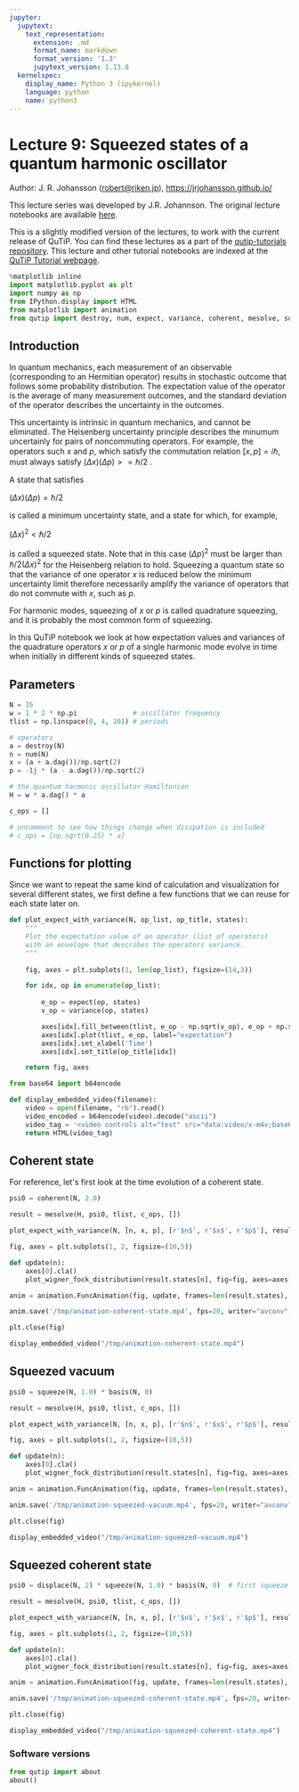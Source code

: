 ```yaml
---
jupyter:
  jupytext:
    text_representation:
      extension: .md
      format_name: markdown
      format_version: '1.3'
      jupytext_version: 1.13.8
  kernelspec:
    display_name: Python 3 (ipykernel)
    language: python
    name: python3
---
```


# Lecture 9: Squeezed states of a quantum harmonic oscillator

Author: J. R. Johansson (robert@riken.jp), https://jrjohansson.github.io/

This lecture series was developed by J.R. Johannson. The original lecture notebooks are available [here](https://github.com/jrjohansson/qutip-lectures).

This is a slightly modified version of the lectures, to work with the current release of QuTiP. You can find these lectures as a part of the [qutip-tutorials repository](https://github.com/qutip/qutip-tutorials). This lecture and other tutorial notebooks are indexed at the [QuTiP Tutorial webpage](https://qutip.org/tutorials.html).

```python
%matplotlib inline
import matplotlib.pyplot as plt
import numpy as np
from IPython.display import HTML
from matplotlib import animation
from qutip import destroy, num, expect, variance, coherent, mesolve, squeeze, displace, plot_wigner_fock_distribution
```

## Introduction

In quantum mechanics, each measurement of an observable (corresponding to an Hermitian operator) results in stochastic outcome that follows some probability distribution. The expectation value of the operator is the average of many measurement outcomes, and the standard deviation of the operator describes the uncertainty in the outcomes.

This uncertainty is intrinsic in quantum mechanics, and cannot be eliminated. The Heisenberg uncertainty principle describes the minumum uncertainly for pairs of noncommuting operators. For example, the operators such $x$ and $p$, which satisfy the commutation relation $[x, p] = i\hbar$, must always satisfy $(\Delta x) (\Delta p) >= \hbar/2$ .

A state that satisfies

$(\Delta x) (\Delta p) = \hbar/2$

is called a minimum uncertainty state, and a state for which, for example, 

$(\Delta x)^2 < \hbar/2$ 

is called a squeezed state. Note that in this case $(\Delta p)^2$ must be larger than $\hbar/2(\Delta x)^2$ for the Heisenberg relation to hold. Squeezing a quantum state so that the variance of one operator $x$ is reduced below the minimum uncertainty limit therefore necessarily amplify the variance of operators that do not commute with $x$, such as $p$.

For harmonic modes, squeezing of $x$ or $p$ is called quadrature squeezing, and it is probably the most common form of squeezing. 

In this QuTiP notebook we look at how expectation values and variances of the quadrature operators $x$ or $p$ of a single harmonic mode evolve in time when initially in different kinds of squeezed states. 


## Parameters

```python
N = 35
w = 1 * 2 * np.pi              # oscillator frequency
tlist = np.linspace(0, 4, 101) # periods
```

```python
# operators
a = destroy(N)
n = num(N)
x = (a + a.dag())/np.sqrt(2)
p = -1j * (a - a.dag())/np.sqrt(2)
```

```python
# the quantum harmonic oscillator Hamiltonian
H = w * a.dag() * a
```

```python
c_ops = []

# uncomment to see how things change when disspation is included
# c_ops = [np.sqrt(0.25) * a]
```

## Functions for plotting

Since we want to repeat the same kind of calculation and visualization for several different states, we first define a few functions that we can reuse for each state later on.

```python
def plot_expect_with_variance(N, op_list, op_title, states):
    """
    Plot the expectation value of an operator (list of operators)
    with an envelope that describes the operators variance.
    """
    
    fig, axes = plt.subplots(1, len(op_list), figsize=(14,3))

    for idx, op in enumerate(op_list):
        
        e_op = expect(op, states)
        v_op = variance(op, states)

        axes[idx].fill_between(tlist, e_op - np.sqrt(v_op), e_op + np.sqrt(v_op), color="green", alpha=0.5);
        axes[idx].plot(tlist, e_op, label="expectation")
        axes[idx].set_xlabel('Time')
        axes[idx].set_title(op_title[idx])

    return fig, axes
```

```python
from base64 import b64encode

def display_embedded_video(filename):
    video = open(filename, "rb").read()
    video_encoded = b64encode(video).decode("ascii")
    video_tag = '<video controls alt="test" src="data:video/x-m4v;base64,{0}">'.format(video_encoded)
    return HTML(video_tag)
```

## Coherent state

For reference, let's first look at the time evolution of a coherent state.

```python
psi0 = coherent(N, 2.0)
```

```python
result = mesolve(H, psi0, tlist, c_ops, [])
```

```python
plot_expect_with_variance(N, [n, x, p], [r'$n$', r'$x$', r'$p$'], result.states);
```

```python
fig, axes = plt.subplots(1, 2, figsize=(10,5))

def update(n):
    axes[0].cla()
    plot_wigner_fock_distribution(result.states[n], fig=fig, axes=axes)

anim = animation.FuncAnimation(fig, update, frames=len(result.states), blit=True)

anim.save('/tmp/animation-coherent-state.mp4', fps=20, writer="avconv", codec="libx264")

plt.close(fig)
```

```python
display_embedded_video("/tmp/animation-coherent-state.mp4")
```

## Squeezed vacuum

```python
psi0 = squeeze(N, 1.0) * basis(N, 0)
```

```python
result = mesolve(H, psi0, tlist, c_ops, [])
```

```python
plot_expect_with_variance(N, [n, x, p], [r'$n$', r'$x$', r'$p$'], result.states);
```

```python
fig, axes = plt.subplots(1, 2, figsize=(10,5))

def update(n):
    axes[0].cla()
    plot_wigner_fock_distribution(result.states[n], fig=fig, axes=axes)

anim = animation.FuncAnimation(fig, update, frames=len(result.states), blit=True)

anim.save('/tmp/animation-squeezed-vacuum.mp4', fps=20, writer="avconv", codec="libx264")

plt.close(fig)
```

```python
display_embedded_video("/tmp/animation-squeezed-vacuum.mp4")
```

## Squeezed coherent state

```python
psi0 = displace(N, 2) * squeeze(N, 1.0) * basis(N, 0)  # first squeeze vacuum and then displace
```

```python
result = mesolve(H, psi0, tlist, c_ops, [])
```

```python
plot_expect_with_variance(N, [n, x, p], [r'$n$', r'$x$', r'$p$'], result.states);
```

```python
fig, axes = plt.subplots(1, 2, figsize=(10,5))

def update(n):
    axes[0].cla()
    plot_wigner_fock_distribution(result.states[n], fig=fig, axes=axes)

anim = animation.FuncAnimation(fig, update, frames=len(result.states), blit=True)

anim.save('/tmp/animation-squeezed-coherent-state.mp4', fps=20, writer="avconv", codec="libx264")

plt.close(fig)
```

```python
display_embedded_video("/tmp/animation-squeezed-coherent-state.mp4")
```

### Software versions

```python
from qutip import about
about()
```

```python

```
